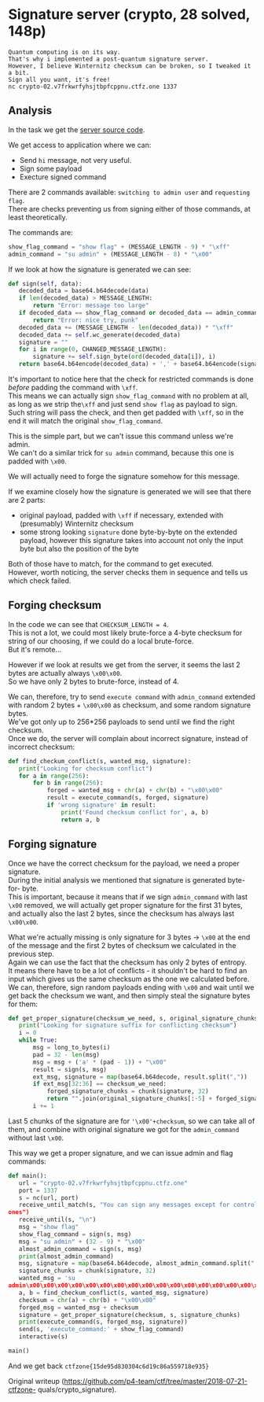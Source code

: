 # Signature server (crypto, 28 solved, 148p)

```  
Quantum computing is on its way.  
That's why i implemented a post-quantum signature server.  
However, I believe Winternitz checksum can be broken, so I tweaked it a bit.  
Sign all you want, it's free!  
nc crypto-02.v7frkwrfyhsjtbpfcppnu.ctfz.one 1337  
```

## Analysis

In the task we get the [server source code](signature.py).

We get access to application where we can:

- Send `hi` message, not very useful.  
- Sign some payload  
- Execture signed command

There are 2 commands available: `switching to admin user` and `requesting
flag`.  
There are checks preventing us from signing either of those commands, at least
theoretically.

The commands are:

```python  
show_flag_command = "show flag" + (MESSAGE_LENGTH - 9) * "\xff"  
admin_command = "su admin" + (MESSAGE_LENGTH - 8) * "\x00"  
```

If we look at how the signature is generated we can see:

```python  
def sign(self, data):  
   decoded_data = base64.b64decode(data)  
   if len(decoded_data) > MESSAGE_LENGTH:  
       return "Error: message too large"  
   if decoded_data == show_flag_command or decoded_data == admin_command:  
       return "Error: nice try, punk"  
   decoded_data += (MESSAGE_LENGTH - len(decoded_data)) * "\xff"  
   decoded_data += self.wc_generate(decoded_data)  
   signature = ""  
   for i in range(0, CHANGED_MESSAGE_LENGTH):  
       signature += self.sign_byte(ord(decoded_data[i]), i)  
   return base64.b64encode(decoded_data) + ',' + base64.b64encode(signature)  
```

It's important to notice here that the check for restricted commands is done
*before* padding the command with `\xff`.  
This means we can actually sign `show_flag_command` with no problem at all, as
long as we strip the`\xff` and just send `show flag` as payload to sign.  
Such string will pass the check, and then get padded with `\xff`, so in the
end it will match the original `show_flag_command`.

This is the simple part, but we can't issue this command unless we're admin.  
We can't do a similar trick for `su admin` command, because this one is padded
with `\x00`.

We will actually need to forge the signature somehow for this message.

If we examine closely how the signature is generated we will see that there
are 2 parts:

- original payload, padded with `\xff` if necessary, extended with (presumably) Winternitz checksum  
- some strong looking `signature` done byte-by-byte on the extended payload, however this signature takes into account not only the input byte but also the position of the byte

Both of those have to match, for the command to get executed.  
However, worth noticing, the server checks them in sequence and tells us which
check failed.

## Forging checksum

In the code we can see that `CHECKSUM_LENGTH = 4`.  
This is not a lot, we could most likely brute-force a 4-byte checksum for
string of our choosing, if we could do a local brute-force.  
But it's remote...

However if we look at results we get from the server, it seems the last 2
bytes are actually always `\x00\x00`.  
So we have only 2 bytes to brute-force, instead of 4.

We can, therefore, try to send `execute command` with `admin_command` extended
with random 2 bytes + `\x00\x00` as checksum, and some random signature bytes.  
We've got only up to 256*256 payloads to send until we find the right
checksum.  
Once we do, the server will complain about incorrect signature, instead of
incorrect checksum:

```python  
def find_checkum_conflict(s, wanted_msg, signature):  
   print("Looking for checksum conflict")  
   for a in range(256):  
       for b in range(256):  
           forged = wanted_msg + chr(a) + chr(b) + "\x00\x00"  
           result = execute_command(s, forged, signature)  
           if 'wrong signature' in result:  
               print('Found checksum conflict for', a, b)  
               return a, b  
```

## Forging signature

Once we have the correct checksum for the payload, we need a proper signature.  
During the initial analysis we mentioned that signature is generated byte-for-
byte.  
This is important, because it means that if we sign `admin_command` with last
`\x00` removed, we will actually get proper signature for the first 31 bytes,
and actually also the last 2 bytes, since the checksum has always last
`\x00\x00`.

What we're actually missing is only signature for 3 bytes -> `\x00` at the end
of the message and the first 2 bytes of checksum we calculated in the previous
step.  
Again we can use the fact that the checksum has only 2 bytes of entropy.  
It means there have to be a lot of conflicts - it shouldn't be hard to find an
input which gives us the same checksum as the one we calculated before.  
We can, therefore, sign random payloads ending with `\x00` and wait until we
get back the checksum we want, and then simply steal the signature bytes for
them:

```python  
def get_proper_signature(checksum_we_need, s, original_signature_chunks):  
   print("Looking for signature suffix for conflicting checksum")  
   i = 0  
   while True:  
       msg = long_to_bytes(i)  
       pad = 32 - len(msg)  
       msg = msg + ('a' * (pad - 1)) + "\x00"  
       result = sign(s, msg)  
       ext_msg, signature = map(base64.b64decode, result.split(","))  
       if ext_msg[32:36] == checksum_we_need:  
           forged_signature_chunks = chunk(signature, 32)  
           return "".join(original_signature_chunks[:-5] + forged_signature_chunks[-5:])  
       i += 1  
```

Last 5 chunks of the signature are for `'\x00'+checksum`, so we can take all
of them, and combine with original signature we got for the `admin_command`
without last `\x00`.

This way we get a proper signature, and we can issue admin and flag commands:

```python  
def main():  
   url = "crypto-02.v7frkwrfyhsjtbpfcppnu.ctfz.one"  
   port = 1337  
   s = nc(url, port)  
   receive_until_match(s, "You can sign any messages except for controlled
ones")  
   receive_until(s, "\n")  
   msg = "show flag"  
   show_flag_command = sign(s, msg)  
   msg = "su admin" + (32 - 9) * "\x00"  
   almost_admin_command = sign(s, msg)  
   print(almost_admin_command)  
   msg, signature = map(base64.b64decode, almost_admin_command.split(","))  
   signature_chunks = chunk(signature, 32)  
   wanted_msg = 'su
admin\x00\x00\x00\x00\x00\x00\x00\x00\x00\x00\x00\x00\x00\x00\x00\x00\x00\x00\x00\x00\x00\x00\x00\x00'  
   a, b = find_checkum_conflict(s, wanted_msg, signature)  
   checksum = chr(a) + chr(b) + "\x00\x00"  
   forged_msg = wanted_msg + checksum  
   signature = get_proper_signature(checksum, s, signature_chunks)  
   print(execute_command(s, forged_msg, signature))  
   send(s, 'execute_command:' + show_flag_command)  
   interactive(s)

main()  
```

And we get back `ctfzone{15de95d830304c6d19c86a559718e935}`  

Original writeup
(https://github.com/p4-team/ctf/tree/master/2018-07-21-ctfzone-
quals/crypto_signature).